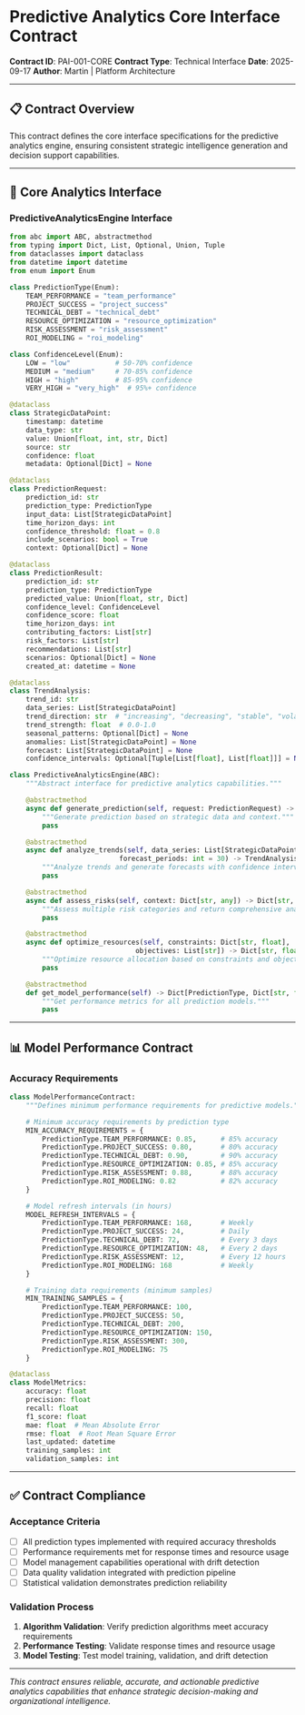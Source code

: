 # Predictive Analytics Core Interface Contract

**Contract ID**: PAI-001-CORE
**Contract Type**: Technical Interface
**Date**: 2025-09-17
**Author**: Martin | Platform Architecture

---

## 📋 **Contract Overview**

This contract defines the core interface specifications for the predictive analytics engine, ensuring consistent strategic intelligence generation and decision support capabilities.

---

## 🧠 **Core Analytics Interface**

### **PredictiveAnalyticsEngine Interface**
```python
from abc import ABC, abstractmethod
from typing import Dict, List, Optional, Union, Tuple
from dataclasses import dataclass
from datetime import datetime
from enum import Enum

class PredictionType(Enum):
    TEAM_PERFORMANCE = "team_performance"
    PROJECT_SUCCESS = "project_success"
    TECHNICAL_DEBT = "technical_debt"
    RESOURCE_OPTIMIZATION = "resource_optimization"
    RISK_ASSESSMENT = "risk_assessment"
    ROI_MODELING = "roi_modeling"

class ConfidenceLevel(Enum):
    LOW = "low"           # 50-70% confidence
    MEDIUM = "medium"     # 70-85% confidence
    HIGH = "high"         # 85-95% confidence
    VERY_HIGH = "very_high"  # 95%+ confidence

@dataclass
class StrategicDataPoint:
    timestamp: datetime
    data_type: str
    value: Union[float, int, str, Dict]
    source: str
    confidence: float
    metadata: Optional[Dict] = None

@dataclass
class PredictionRequest:
    prediction_id: str
    prediction_type: PredictionType
    input_data: List[StrategicDataPoint]
    time_horizon_days: int
    confidence_threshold: float = 0.8
    include_scenarios: bool = True
    context: Optional[Dict] = None

@dataclass
class PredictionResult:
    prediction_id: str
    prediction_type: PredictionType
    predicted_value: Union[float, str, Dict]
    confidence_level: ConfidenceLevel
    confidence_score: float
    time_horizon_days: int
    contributing_factors: List[str]
    risk_factors: List[str]
    recommendations: List[str]
    scenarios: Optional[Dict] = None
    created_at: datetime = None

@dataclass
class TrendAnalysis:
    trend_id: str
    data_series: List[StrategicDataPoint]
    trend_direction: str  # "increasing", "decreasing", "stable", "volatile"
    trend_strength: float  # 0.0-1.0
    seasonal_patterns: Optional[Dict] = None
    anomalies: List[StrategicDataPoint] = None
    forecast: List[StrategicDataPoint] = None
    confidence_intervals: Optional[Tuple[List[float], List[float]]] = None

class PredictiveAnalyticsEngine(ABC):
    """Abstract interface for predictive analytics capabilities."""

    @abstractmethod
    async def generate_prediction(self, request: PredictionRequest) -> PredictionResult:
        """Generate prediction based on strategic data and context."""
        pass

    @abstractmethod
    async def analyze_trends(self, data_series: List[StrategicDataPoint],
                           forecast_periods: int = 30) -> TrendAnalysis:
        """Analyze trends and generate forecasts with confidence intervals."""
        pass

    @abstractmethod
    async def assess_risks(self, context: Dict[str, any]) -> Dict[str, PredictionResult]:
        """Assess multiple risk categories and return comprehensive analysis."""
        pass

    @abstractmethod
    async def optimize_resources(self, constraints: Dict[str, float],
                               objectives: List[str]) -> Dict[str, float]:
        """Optimize resource allocation based on constraints and objectives."""
        pass

    @abstractmethod
    def get_model_performance(self) -> Dict[PredictionType, Dict[str, float]]:
        """Get performance metrics for all prediction models."""
        pass
```

---

## 📊 **Model Performance Contract**

### **Accuracy Requirements**
```python
class ModelPerformanceContract:
    """Defines minimum performance requirements for predictive models."""

    # Minimum accuracy requirements by prediction type
    MIN_ACCURACY_REQUIREMENTS = {
        PredictionType.TEAM_PERFORMANCE: 0.85,      # 85% accuracy
        PredictionType.PROJECT_SUCCESS: 0.80,       # 80% accuracy
        PredictionType.TECHNICAL_DEBT: 0.90,        # 90% accuracy
        PredictionType.RESOURCE_OPTIMIZATION: 0.85, # 85% accuracy
        PredictionType.RISK_ASSESSMENT: 0.88,       # 88% accuracy
        PredictionType.ROI_MODELING: 0.82           # 82% accuracy
    }

    # Model refresh intervals (in hours)
    MODEL_REFRESH_INTERVALS = {
        PredictionType.TEAM_PERFORMANCE: 168,       # Weekly
        PredictionType.PROJECT_SUCCESS: 24,         # Daily
        PredictionType.TECHNICAL_DEBT: 72,          # Every 3 days
        PredictionType.RESOURCE_OPTIMIZATION: 48,   # Every 2 days
        PredictionType.RISK_ASSESSMENT: 12,         # Every 12 hours
        PredictionType.ROI_MODELING: 168            # Weekly
    }

    # Training data requirements (minimum samples)
    MIN_TRAINING_SAMPLES = {
        PredictionType.TEAM_PERFORMANCE: 100,
        PredictionType.PROJECT_SUCCESS: 50,
        PredictionType.TECHNICAL_DEBT: 200,
        PredictionType.RESOURCE_OPTIMIZATION: 150,
        PredictionType.RISK_ASSESSMENT: 300,
        PredictionType.ROI_MODELING: 75
    }

@dataclass
class ModelMetrics:
    accuracy: float
    precision: float
    recall: float
    f1_score: float
    mae: float  # Mean Absolute Error
    rmse: float  # Root Mean Square Error
    last_updated: datetime
    training_samples: int
    validation_samples: int
```

---

## ✅ **Contract Compliance**

### **Acceptance Criteria**
- [ ] All prediction types implemented with required accuracy thresholds
- [ ] Performance requirements met for response times and resource usage
- [ ] Model management capabilities operational with drift detection
- [ ] Data quality validation integrated with prediction pipeline
- [ ] Statistical validation demonstrates prediction reliability

### **Validation Process**
1. **Algorithm Validation**: Verify prediction algorithms meet accuracy requirements
2. **Performance Testing**: Validate response times and resource usage
3. **Model Testing**: Test model training, validation, and drift detection

---

*This contract ensures reliable, accurate, and actionable predictive analytics capabilities that enhance strategic decision-making and organizational intelligence.*
